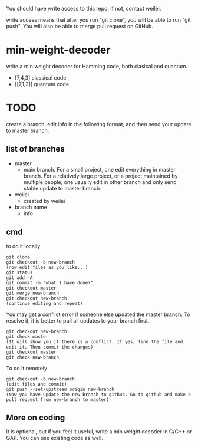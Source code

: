 You should have write access to this repo. If not, contact weilei.

write access means that after you run "git clone", you will be able to run "git push". You will also be able to merge pull request on GitHub.


# min-weight-decoder

write a min weight decoder for Hamming code, both clasical and quantum.

- [7,4,3] classical code
- [[7,1,3]] quantum code



# TODO
create a branch, edit info in the following format, and then send your update to master branch.

## list of branches
- master
  - main branch. For a small project, one edit everything in master branch. For a relatively large project, or a project maintained by multiple people, one usually edit in other branch and only send stable update to master branch.
- weilei
  - created by weilei
- branch name
  - info

## cmd
to do it locally
```
git clone ...
git checkout -b new-branch
(now edit files as you like...)
git status
git add -A
git commit -m "what I have done?"
git checkout master
git merge new-branch
git checkout new-branch
(continue editing and repeat)
```
You may get a conflict error if someone else updated the master branch. To resolve it, it is better to pull all updates to your branch first.
```
git checkout new-branch
git check master
(It will show you if there is a conflict. If yes, find the file and edit it. Then commit the changes)
git checkout master
git check new-branch
```

To do it remotely
```
git checkout -b new-branch
(edit files and commit)
git push --set-upstream origin new-branch
(Now you have update the new branch to github. Go to github and make a pull request from new-branch to master)
```

## More on coding
It is optional, but if you feel it useful, write a min weight decoder in C/C++ or GAP. You can use existing code as well.
